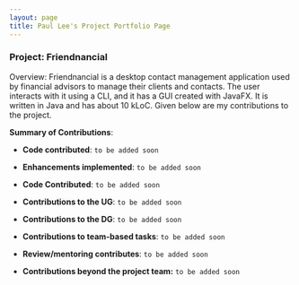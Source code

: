 ```yaml
---
layout: page
title: Paul Lee's Project Portfolio Page
---
```


### Project: Friendnancial

Overview: Friendnancial is a desktop contact management application used by financial advisors to manage their clients and contacts. 
The user interacts with it using a CLI, and it has a GUI created with JavaFX. It is written in Java and has about 10 kLoC.
Given below are my contributions to the project.


**Summary of Contributions**:

* **Code contributed**: `to be added soon`


* **Enhancements implemented**: `to be added soon`


* **Code Contributed**: `to be added soon`


* **Contributions to the UG**: `to be added soon`


* **Contributions to the DG**: `to be added soon`


* **Contributions to team-based tasks**: `to be added soon`


* **Review/mentoring contributes**: `to be added soon`


* **Contributions beyond the project team:** `to be added soon`
